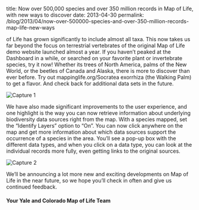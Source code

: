 title: Now over 500,000 species and over 350 million records in Map of Life, with new ways to discover
date: 2013-04-30
permalink: /blog/2013/04/now-over-500000-species-and-over-350-million-records-map-life-new-ways

of Life has grown significantly to include almost all taxa. This now takes us far beyond the focus on terrestrial vertebrates of the original Map of Life demo website launched almost a year. If you haven’t peaked at the Dashboard in a while, or searched on your favorite plant or invertebrate species, try it now!  Whether its trees of North America, palms of the New World, or the beetles of Canada and Alaska, there is more to discover than ever before. Try out mappinglife.org/Socratea exorrhiza (the Walking Palm) to get a flavor.  And check back for additional data sets in the future.

![Capture 1](/content_static/blog/2013-04-30/capture2.jpg)

We have also made significant improvements to the user experience, and one highlight is the way you can now retrieve information about underlying biodiversity data sources right from the map. With a species mapped, set the “Identify Layers” option to “On”. You can now click anywhere on the map and get more information about which data sources support the occurrence of a species in the area. You’ll see a pop-up box with the different data types, and when you click on a data type, you can look at the individual records more fully, even getting links to the original sources.

![Capture 2](/content_static/blog/2013-04-30/capture.jpg)

We’ll be announcing a lot more new and exciting developments on Map of Life in the near future, so we hope you’ll check in often and give us continued feedback.

#### Your Yale and Colorado Map of Life Team
